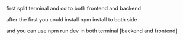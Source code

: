 first split terminal and cd to both frontend and backend

after the first you could install npm install to both side

and you can use npm run dev in both terminal [backend and frontend]